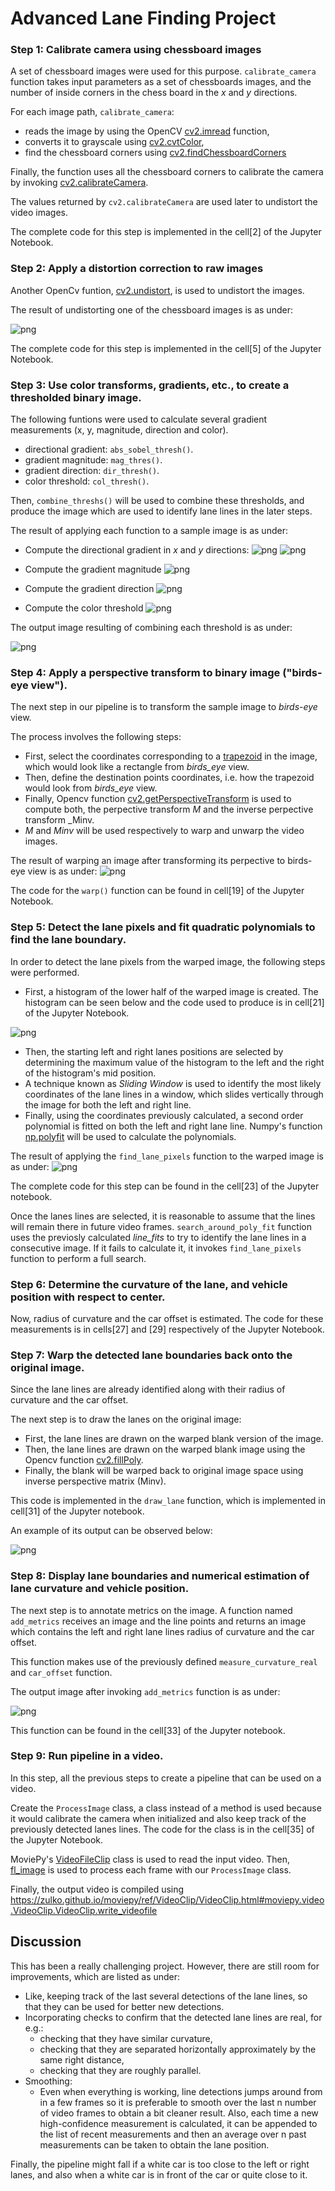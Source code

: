 # **Advanced Lane Finding Project**

### Step 1: Calibrate camera using chessboard images

A set of chessboard images were used for this purpose. `calibrate_camera` function takes input parameters as a set of chessboards images, and the number of inside corners in the chess board in the _x_ and _y_ directions.

For each image path, `calibrate_camera`:
- reads the image by using the OpenCV [cv2.imread](https://docs.opencv.org/3.0-beta/doc/py_tutorials/py_gui/py_image_display/py_image_display.html) function, 
- converts it to grayscale using [cv2.cvtColor](https://docs.opencv.org/3.0.0/df/d9d/tutorial_py_colorspaces.html), 
- find the chessboard corners using [cv2.findChessboardCorners](https://docs.opencv.org/2.4/modules/calib3d/doc/camera_calibration_and_3d_reconstruction.html?highlight=calib)

Finally, the function uses all the chessboard corners to calibrate the camera by invoking [cv2.calibrateCamera](https://docs.opencv.org/3.0-beta/doc/py_tutorials/py_calib3d/py_calibration/py_calibration.html).

The values returned by `cv2.calibrateCamera` are used later to undistort the video images.

The complete code for this step is implemented in the cell[2] of the Jupyter Notebook.

### Step 2: Apply a distortion correction to raw images

Another OpenCv funtion, [cv2.undistort](https://docs.opencv.org/3.0-beta/doc/py_tutorials/py_calib3d/py_calibration/py_calibration.html), is used to undistort the images.

The result of undistorting one of the chessboard images is as under:

![png](./writeup_imgs/output_7_0.png)

The complete code for this step is implemented in the cell[5] of the Jupyter Notebook.

### Step 3: Use color transforms, gradients, etc., to create a thresholded binary image.

The following funtions were used to calculate several gradient measurements (x, y, magnitude, direction and color).

- directional gradient: `abs_sobel_thresh()`.
- gradient magnitude: `mag_thres()`.
- gradient direction: `dir_thresh()`.
- color threshold: `col_thresh()`.

Then, `combine_threshs()` will be used to combine these thresholds, and produce the image which are used to identify lane lines in the later steps.

The result of applying each function to a sample image is as under:

- Compute the directional gradient in _x_ and _y_ directions:
![png](./writeup_imgs/output_12_0.png)
![png](./writeup_imgs/output_13_0.png)

- Compute the gradient magnitude 
![png](./writeup_imgs/output_16_0.png)


- Compute the gradient direction 
![png](./writeup_imgs/output_19_0.png)

- Compute the color threshold
![png](./writeup_imgs/output_22_0.png)

The output image resulting of combining each threshold is as under:

![png](./writeup_imgs/output_25_0.png)

### Step 4: Apply a perspective transform to binary image ("birds-eye view").

The next step in our pipeline is to transform the sample image to _birds-eye_ view.

The process involves the following steps:

- First, select the coordinates corresponding to a [trapezoid](https://en.wikipedia.org/wiki/Trapezoid) in the image, which would look like a rectangle from _birds_eye_ view.
- Then, define the destination points coordinates, i.e. how the trapezoid would look from _birds_eye_ view. 
- Finally, Opencv function [cv2.getPerspectiveTransform](https://docs.opencv.org/2.4/modules/imgproc/doc/geometric_transformations.html#getperspectivetransform) is used to compute both, the perpective transform _M_ and the inverse perpective transform _Minv.
- _M_ and _Minv_ will be used respectively to warp and unwarp the video images.

The result of warping an image after transforming its perpective to birds-eye view is as under:
![png](./writeup_imgs/output_28_1.png)

The code for the `warp()` function can be found in cell[19] of the Jupyter Notebook.

### Step 5: Detect the lane pixels and fit quadratic polynomials to find the lane boundary.

 In order to detect the lane pixels from the warped image, the following steps were performed.
 
 - First, a histogram of the lower half of the warped image is created. The histogram can be seen below and the code used to produce is in cell[21] of the Jupyter Notebook.

![png](./writeup_imgs/output_30_1.png)

- Then, the starting left and right lanes positions are selected by determining the maximum value of the histogram to the left and the right of the histogram's mid position.
- A technique known as _Sliding Window_ is used to identify the most likely coordinates of the lane lines in a window, which slides vertically through the image for both the left and right line.
- Finally, using the coordinates previously calculated, a second order polynomial is fitted on both the left and right lane line. Numpy's function [np.polyfit](https://docs.scipy.org/doc/numpy/reference/generated/numpy.polyfit.html) will be used to calculate the polynomials.

The result of applying the `find_lane_pixels` function to the warped image is as under:
![png](./writeup_imgs/output_32_0.png)

The complete code for this step can be found in the cell[23] of the Jupyter notebook.

Once the lanes lines are selected, it is reasonable to assume that the lines will remain there in future video frames.
`search_around_poly_fit` function uses the previosly calculated _line_fits_ to try to identify the lane lines in a consecutive image. If it fails to calculate it, it invokes `find_lane_pixels` function to perform a full search.

### Step 6: Determine the curvature of the lane, and vehicle position with respect to center.

Now, radius of curvature and the car offset is estimated. The code for these measurements is in cells[27] and [29] respectively of the Jupyter Notebook.

### Step 7: Warp the detected lane boundaries back onto the original image.

Since the lane lines are already identified along with their radius of curvature and the car offset.

The next step is to draw the lanes on the original image:

- First, the lane lines are drawn on the warped blank version of the image.
- Then, the lane lines are drawn on the warped blank image using the Opencv function [cv2.fillPoly](https://docs.opencv.org/2.4/modules/core/doc/drawing_functions.html#fillpoly). 
- Finally, the blank will be warped back to original image space using inverse perspective matrix (Minv).

This code is implemented in the `draw_lane` function, which is implemented in cell[31] of the Jupyter notebook.

An example of its output can be observed below:

![png](./writeup_imgs/output_42_0.png)

### Step 8: Display lane boundaries and numerical estimation of lane curvature and vehicle position.

The next step is to annotate metrics on the image. A function named `add_metrics` receives an image and the line points and returns an image which contains the left and right lane lines radius of curvature and the car offset. 

This function makes use of the previously defined `measure_curvature_real` and `car_offset` function.

The output image after invoking `add_metrics` function is as under:

![png](./writeup_imgs/output_45_0.png)

This function can be found in the cell[33] of the Jupyter notebook.

### Step 9: Run pipeline in a video.

In this step, all the previous steps to create a pipeline that can be used on a video.

Create the `ProcessImage` class, a class instead of a method is used because it would calibrate the camera when initialized and also keep track of the previously detected lanes lines. The code for the class is in the cell[35] of the Jupyter Notebook.

MoviePy's [VideoFileClip](https://zulko.github.io/moviepy/_modules/moviepy/video/io/VideoFileClip.html) class is used to read the input video. Then, [fl_image](https://zulko.github.io/moviepy/ref/VideoClip/VideoClip.html#moviepy.video.VideoClip.VideoClip.fl_image) is used to process each frame with our `ProcessImage` class. 

Finally, the output video is compiled using https://zulko.github.io/moviepy/ref/VideoClip/VideoClip.html#moviepy.video.VideoClip.VideoClip.write_videofile 

## Discussion

This has been a really challenging project. However, there are still room for improvements, which are listed as under:

- Like, keeping track of the last several detections of the lane lines, so that they can be used for better new detections.
- Incorporating checks to confirm that the detected lane lines are real, for e.g.:
  - checking that they have similar curvature,
  - checking that they are separated horizontally approximately by the same right distance,
  - checking that they are roughly parallel.
- Smoothing:
  - Even when everything is working, line detections jumps around from in a few frames so it is preferable to smooth over the last n number of video frames to obtain a bit cleaner result. Also, each time a new high-confidence measurement is calculated, it can be appended  to the list of recent measurements and then an average over n past measurements can be taken to obtain the lane position. 

Finally, the pipeline might fall if a white car is too close to the left or right lanes, and also when a white car is in front of the car or quite close to it.













